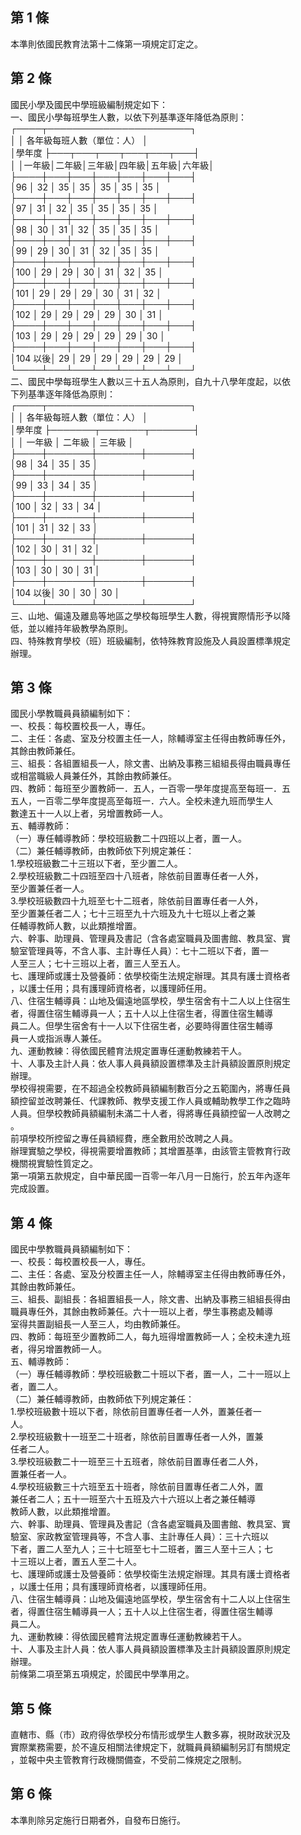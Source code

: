 第 1 條
-------
本準則依國民教育法第十二條第一項規定訂定之。

第 2 條
-------
國民小學及國民中學班級編制規定如下：  
一、國民小學每班學生人數，以依下列基準逐年降低為原則：  
    ┌────┬───────────────────────┐  
    │        │          各年級每班人數（單位：人）          │  
    │學年度  ├───┬───┬───┬───┬───┬───┤  
    │        │一年級│二年級│三年級│四年級│五年級│六年級│  
    ├────┼───┼───┼───┼───┼───┼───┤  
    │96      │  32  │  35  │  35  │  35  │  35  │  35  │  
    ├────┼───┼───┼───┼───┼───┼───┤  
    │97      │  31  │  32  │  35  │  35  │  35  │  35  │  
    ├────┼───┼───┼───┼───┼───┼───┤  
    │98      │  30  │  31  │  32  │  35  │  35  │  35  │  
    ├────┼───┼───┼───┼───┼───┼───┤  
    │99      │  29  │  30  │  31  │  32  │  35  │  35  │  
    ├────┼───┼───┼───┼───┼───┼───┤  
    │100     │  29  │  29  │  30  │  31  │  32  │  35  │  
    ├────┼───┼───┼───┼───┼───┼───┤  
    │101     │  29  │  29  │  29  │  30  │  31  │  32  │  
    ├────┼───┼───┼───┼───┼───┼───┤  
    │102     │  29  │  29  │  29  │  29  │  30  │  31  │  
    ├────┼───┼───┼───┼───┼───┼───┤  
    │103     │  29  │  29  │  29  │  29  │  29  │  30  │  
    ├────┼───┼───┼───┼───┼───┼───┤  
    │104 以後│  29  │  29  │  29  │  29  │  29  │  29  │  
    └────┴───┴───┴───┴───┴───┴───┘  
二、國民中學每班學生人數以三十五人為原則，自九十八學年度起，以依  
    下列基準逐年降低為原則：  
    ┌────┬───────────────────────┐  
    │        │          各年級每班人數（單位：人）          │  
    │學年度  ├───────┬───────┬───────┤  
    │        │    一年級    │    二年級    │    三年級    │  
    ├────┼───────┼───────┼───────┤  
    │98      │      34      │      35      │      35      │  
    ├────┼───────┼───────┼───────┤  
    │99      │      33      │      34      │      35      │  
    ├────┼───────┼───────┼───────┤  
    │100     │      32      │      33      │      34      │  
    ├────┼───────┼───────┼───────┤  
    │101     │      31      │      32      │      33      │  
    ├────┼───────┼───────┼───────┤  
    │102     │      30      │      31      │      32      │  
    ├────┼───────┼───────┼───────┤  
    │103     │      30      │      30      │      31      │  
    ├────┼───────┼───────┼───────┤  
    │104 以後│      30      │      30      │      30      │  
    └────┴───────┴───────┴───────┘  
三、山地、偏遠及離島等地區之學校每班學生人數，得視實際情形予以降  
    低，並以維持年級教學為原則。  
四、特殊教育學校（班）班級編制，依特殊教育設施及人員設置標準規定  
    辦理。

第 3 條
-------
國民小學教職員員額編制如下：  
一、校長：每校置校長一人，專任。  
二、主任：各處、室及分校置主任一人，除輔導室主任得由教師專任外，  
    其餘由教師兼任。  
三、組長：各組置組長一人，除文書、出納及事務三組組長得由職員專任  
    或相當職級人員兼任外，其餘由教師兼任。  
四、教師：每班至少置教師一．五人，一百零一學年度提高至每班一．五  
    五人，一百零二學年度提高至每班一．六人。全校未達九班而學生人  
    數達五十一人以上者，另增置教師一人。  
五、輔導教師：  
（一）專任輔導教師：學校班級數二十四班以上者，置一人。  
（二）兼任輔導教師，由教師依下列規定兼任：  
      1.學校班級數二十三班以下者，至少置二人。  
      2.學校班級數二十四班至四十八班者，除依前目置專任者一人外，  
        至少置兼任者一人。  
      3.學校班級數四十九班至七十二班者，除依前目置專任者一人外，  
        至少置兼任者二人；七十三班至九十六班及九十七班以上者之兼  
        任輔導教師人數，以此類推增置。  
六、幹事、助理員、管理員及書記（含各處室職員及圖書館、教具室、實  
    驗室管理員等，不含人事、主計專任人員）：七十二班以下者，置一  
    人至三人；七十三班以上者，置三人至五人。  
七、護理師或護士及營養師：依學校衛生法規定辦理。其具有護士資格者  
    ，以護士任用；具有護理師資格者，以護理師任用。  
八、住宿生輔導員：山地及偏遠地區學校，學生宿舍有十二人以上住宿生  
    者，得置住宿生輔導員一人；五十人以上住宿生者，得置住宿生輔導  
    員二人。但學生宿舍有十一人以下住宿生者，必要時得置住宿生輔導  
    員一人或指派專人兼任。  
九、運動教練：得依國民體育法規定置專任運動教練若干人。  
十、人事及主計人員：依人事人員員額設置標準及主計員額設置原則規定  
    辦理。  
學校得視需要，在不超過全校教師員額編制數百分之五範圍內，將專任員  
額控留並改聘兼任、代課教師、教學支援工作人員或輔助教學工作之臨時  
人員。但學校教師員額編制未滿二十人者，得將專任員額控留一人改聘之  
。  
前項學校所控留之專任員額經費，應全數用於改聘之人員。  
辦理實驗之學校，得視需要增置教師；其增置基準，由該管主管教育行政  
機關視實驗性質定之。  
第一項第五款規定，自中華民國一百零一年八月一日施行，於五年內逐年  
完成設置。

第 4 條
-------
國民中學教職員員額編制如下：  
一、校長：每校置校長一人，專任。  
二、主任：各處、室及分校置主任一人，除輔導室主任得由教師專任外，  
    其餘由教師兼任。  
三、組長、副組長：各組置組長一人，除文書、出納及事務三組組長得由  
    職員專任外，其餘由教師兼任。六十一班以上者，學生事務處及輔導  
    室得共置副組長一人至三人，均由教師兼任。  
四、教師：每班至少置教師二人，每九班得增置教師一人；全校未達九班  
    者，得另增置教師一人。  
五、輔導教師：  
（一）專任輔導教師：學校班級數二十班以下者，置一人，二十一班以上  
      者，置二人。  
（二）兼任輔導教師，由教師依下列規定兼任：  
      1.學校班級數十班以下者，除依前目置專任者一人外，置兼任者一  
        人。  
      2.學校班級數十一班至二十班者，除依前目置專任者一人外，置兼  
        任者二人。  
      3.學校班級數二十一班至三十五班者，除依前目置專任者二人外，  
        置兼任者一人。  
      4.學校班級數三十六班至五十班者，除依前目置專任者二人外，置  
        兼任者二人；五十一班至六十五班及六十六班以上者之兼任輔導  
        教師人數，以此類推增置。  
六、幹事、助理員、管理員及書記（含各處室職員及圖書館、教具室、實  
    驗室、家政教室管理員等，不含人事、主計專任人員）：三十六班以  
    下者，置二人至九人；三十七班至七十二班者，置三人至十三人；七  
    十三班以上者，置五人至二十人。  
七、護理師或護士及營養師：依學校衛生法規定辦理。其具有護士資格者  
    ，以護士任用；具有護理師資格者，以護理師任用。  
八、住宿生輔導員：山地及偏遠地區學校，學生宿舍有十二人以上住宿生  
    者，得置住宿生輔導員一人；五十人以上住宿生者，得置住宿生輔導  
    員二人。  
九、運動教練：得依國民體育法規定置專任運動教練若干人。  
十、人事及主計人員：依人事人員員額設置標準及主計員額設置原則規定  
    辦理。  
前條第二項至第五項規定，於國民中學準用之。

第 5 條
-------
直轄市、縣（市）政府得依學校分布情形或學生人數多寡，視財政狀況及  
實際業務需要，於不違反相關法律規定下，就職員員額編制另訂有關規定  
，並報中央主管教育行政機關備查，不受前二條規定之限制。

第 6 條
-------
本準則除另定施行日期者外，自發布日施行。

